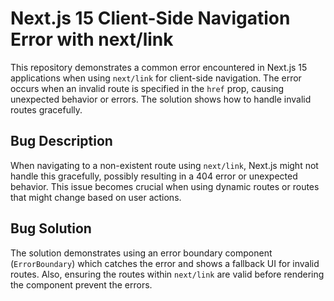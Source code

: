 # Next.js 15 Client-Side Navigation Error with next/link

This repository demonstrates a common error encountered in Next.js 15 applications when using `next/link` for client-side navigation.  The error occurs when an invalid route is specified in the `href` prop, causing unexpected behavior or errors. The solution shows how to handle invalid routes gracefully. 

## Bug Description
When navigating to a non-existent route using `next/link`, Next.js might not handle this gracefully, possibly resulting in a 404 error or unexpected behavior. This issue becomes crucial when using dynamic routes or routes that might change based on user actions.

## Bug Solution
The solution demonstrates using an error boundary component (`ErrorBoundary`) which catches the error and shows a fallback UI for invalid routes.  Also, ensuring the routes within `next/link` are valid before rendering the component prevent the errors.